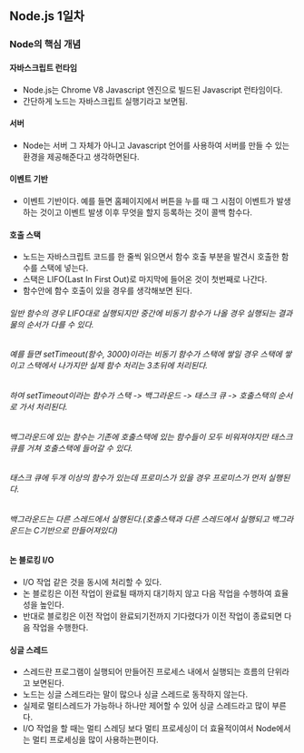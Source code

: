 ## Node.js 1일차

### Node의 핵심 개념

#### 자바스크립트 런타임
- Node.js는 Chrome V8 Javascript 엔진으로 빌드된 Javascript 런타임이다.
- 간단하게 노드는 자바스크립트 실행기라고 보면됨.

#### 서버
- Node는 서버 그 자체가 아니고 Javascript 언어를 사용하여 서버를 만들 수 있는 환경을 제공해준다고 생각하면된다.

#### 이벤트 기반
- 이벤트 기반이다. 예를 들면 홈페이지에서 버튼을 누를 때 그 시점이 이벤트가 발생하는 것이고 이벤트 발생 이후 무엇을 할지 등록하는 것이 콜백 함수다.

#### 호출 스택
- 노드는 자바스크립트 코드를 한 줄씩 읽으면서 함수 호출 부분을 발견시 호출한 함수를 스택에 넣는다.
- 스택은 LIFO(Last In First Out)로 마지막에 들어온 것이 첫번째로 나간다.
- 함수안에 함수 호출이 있을 경우를 생각해보면 된다.

###### 일반 함수의 경우 LIFO대로 실행되지만 중간에 비동기 함수가 나올 경우 실행되는 결과물의 순서가 다를 수 있다. 
###### 예를 들면 setTimeout(함수, 3000)이라는 비동기 함수가 스택에 쌓일 경우 스택에 쌓이고 스택에서 나가지만 실제 함수 처리는 3초뒤에 처리된다.
###### 하여 setTimeout이라는 함수가 스택 -> 백그라운드 -> 태스크 큐 -> 호출스택의 순서로 가서 처리된다.
###### 백그라운드에 있는 함수는 기존에 호출스택에 있는 함수들이 모두 비워져야지만 태스크 큐를 거쳐 호출스택에 들어갈 수 있다.
###### 태스크 큐에 두개 이상의 함수가 있는데 프로미스가 있을 경우 프로미스가 먼저 실행된다.
###### 백그라운드는 다른 스레드에서 실행된다.(호출스택과 다른 스레드에서 실행되고 백그라운드는 C기반으로 만들어져있다)

#### 논 블로킹 I/O
- I/O 작업 같은 것을 동시에 처리할 수 있다.
- 논 블로킹은 이전 작업이 완료될 때까지 대기하지 않고 다음 작업을 수행하여 효율성을 높인다.
- 반대로 블로킹은 이전 작업이 완료되기전까지 기다렸다가 이전 작업이 종료되면 다음 작업을 수행한다.

#### 싱글 스레드
- 스레드란 프로그램이 실행되어 만들어진 프로세스 내에서 실행되는 흐름의 단위라고 보면된다.
- 노드는 싱글 스레드라는 말이 많으나 싱글 스레드로 동작하지 않는다.
- 실제로 멀티스레드가 가능하나 하나만 제어할 수 있어 싱글 스레드라고 많이 부른다.
- I/O 작업을 할 때는 멀티 스레딩 보다 멀티 프로세싱이 더 효율적이여서 Node에서는 멀티 프로세싱을 많이 사용하는편이다.
 
